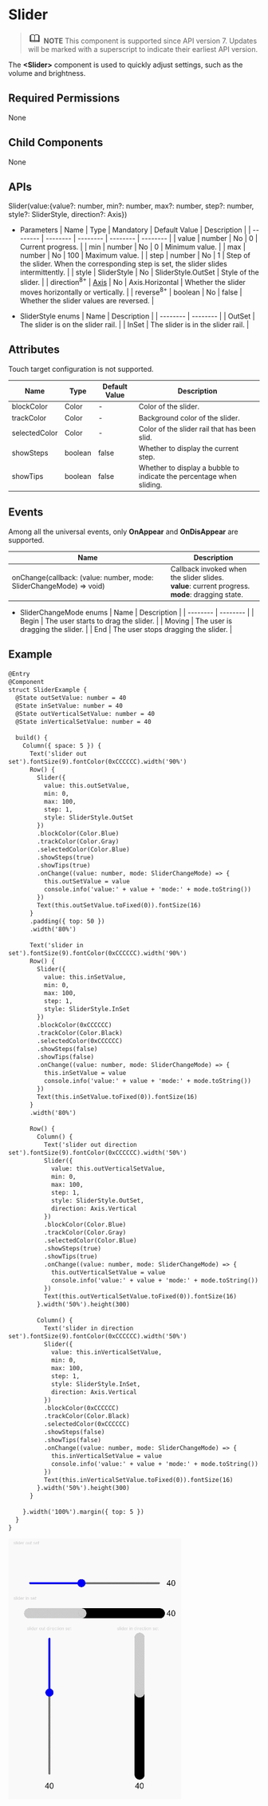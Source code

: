 # Slider


> ![icon-note.gif](public_sys-resources/icon-note.gif) **NOTE**
> This component is supported since API version 7. Updates will be marked with a superscript to indicate their earliest API version.


The **&lt;Slider&gt;** component is used to quickly adjust settings, such as the volume and brightness.


## Required Permissions

None


## Child Components

None


## APIs

Slider(value:{value?: number, min?: number, max?: number, step?: number, style?: SliderStyle, direction?: Axis})

- Parameters
    | Name | Type | Mandatory | Default Value | Description |
  | -------- | -------- | -------- | -------- | -------- |
  | value | number | No | 0 | Current progress. |
  | min | number | No | 0 | Minimum value. |
  | max | number | No | 100 | Maximum value. |
  | step | number | No | 1 | Step of the slider. When the corresponding step is set, the slider slides intermittently. |
  | style | SliderStyle | No | SliderStyle.OutSet | Style of the slider. |
  | direction<sup>8+</sup> | [Axis](../reference/arkui-ts/ts-appendix-enums.md#axis-enums) | No | Axis.Horizontal | Whether the slider moves horizontally or vertically. |
  | reverse<sup>8+</sup> | boolean | No | false | Whether the slider values are reversed. |

- SliderStyle enums
    | Name | Description | 
  | -------- | -------- |
  | OutSet | The slider is on the slider rail. | 
  | InSet | The slider is in the slider rail. | 


## Attributes

Touch target configuration is not supported.

  | Name | Type | Default Value | Description | 
| -------- | -------- | -------- | -------- |
| blockColor | Color | - | Color of the slider. | 
| trackColor | Color | - | Background color of the slider. | 
| selectedColor | Color | - | Color of the slider rail that has been slid. | 
| showSteps | boolean | false | Whether to display the current step. | 
| showTips | boolean | false | Whether to display a bubble to indicate the percentage when sliding. | 


## Events

Among all the universal events, only **OnAppear** and **OnDisAppear** are supported.

| Name | Description |
| -------- | -------- |
| onChange(callback: (value: number, mode: SliderChangeMode) =&gt; void) | Callback invoked when the slider slides.<br/>**value**: current progress.<br/>**mode**: dragging state. |

- SliderChangeMode enums
    | Name | Description | 
  | -------- | -------- |
  | Begin | The user starts to drag the slider. | 
  | Moving | The user is dragging the slider. | 
  | End | The user stops dragging the slider. | 


## Example


```
@Entry
@Component
struct SliderExample {
  @State outSetValue: number = 40
  @State inSetValue: number = 40
  @State outVerticalSetValue: number = 40
  @State inVerticalSetValue: number = 40

  build() {
    Column({ space: 5 }) {
      Text('slider out set').fontSize(9).fontColor(0xCCCCCC).width('90%')
      Row() {
        Slider({
          value: this.outSetValue,
          min: 0,
          max: 100,
          step: 1,
          style: SliderStyle.OutSet
        })
        .blockColor(Color.Blue)
        .trackColor(Color.Gray)
        .selectedColor(Color.Blue)
        .showSteps(true)
        .showTips(true)
        .onChange((value: number, mode: SliderChangeMode) => {
          this.outSetValue = value
          console.info('value:' + value + 'mode:' + mode.toString())
        })
        Text(this.outSetValue.toFixed(0)).fontSize(16)
      }
      .padding({ top: 50 })
      .width('80%')

      Text('slider in set').fontSize(9).fontColor(0xCCCCCC).width('90%')
      Row() {
        Slider({
          value: this.inSetValue,
          min: 0,
          max: 100,
          step: 1,
          style: SliderStyle.InSet
        })
        .blockColor(0xCCCCCC)
        .trackColor(Color.Black)
        .selectedColor(0xCCCCCC)
        .showSteps(false)
        .showTips(false)
        .onChange((value: number, mode: SliderChangeMode) => {
          this.inSetValue = value
          console.info('value:' + value + 'mode:' + mode.toString())
        })
        Text(this.inSetValue.toFixed(0)).fontSize(16)
      }
      .width('80%')

      Row() {
        Column() {
          Text('slider out direction set').fontSize(9).fontColor(0xCCCCCC).width('50%')
          Slider({
            value: this.outVerticalSetValue,
            min: 0,
            max: 100,
            step: 1,
            style: SliderStyle.OutSet,
            direction: Axis.Vertical
          })
          .blockColor(Color.Blue)
          .trackColor(Color.Gray)
          .selectedColor(Color.Blue)
          .showSteps(true)
          .showTips(true)
          .onChange((value: number, mode: SliderChangeMode) => {
            this.outVerticalSetValue = value
            console.info('value:' + value + 'mode:' + mode.toString())
          })
          Text(this.outVerticalSetValue.toFixed(0)).fontSize(16)
        }.width('50%').height(300)

        Column() {
          Text('slider in direction set').fontSize(9).fontColor(0xCCCCCC).width('50%')
          Slider({
            value: this.inVerticalSetValue,
            min: 0,
            max: 100,
            step: 1,
            style: SliderStyle.InSet,
            direction: Axis.Vertical
          })
          .blockColor(0xCCCCCC)
          .trackColor(Color.Black)
          .selectedColor(0xCCCCCC)
          .showSteps(false)
          .showTips(false)
          .onChange((value: number, mode: SliderChangeMode) => {
            this.inVerticalSetValue = value
            console.info('value:' + value + 'mode:' + mode.toString())
          })
          Text(this.inVerticalSetValue.toFixed(0)).fontSize(16)
        }.width('50%').height(300)
      }

    }.width('100%').margin({ top: 5 })
  }
}
```

![en-us_image_0000001211898492](figures/en-us_image_0000001211898492.gif)
